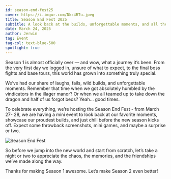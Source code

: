 ```yaml
---
id: season-end-fest25
cover: https://i.imgur.com/Dkz4RTu.jpeg
title: Season End Fest 2025
subtitle: A look back at the builds, unforgettable moments, and all the chaos we shared before we dive into a fresh start.
date: March 24, 2025
author: Jerwin
tag: Event
tag-col: text-blue-500
spotlight: true
---
```


Season 1 is almost officially over — and wow, what a journey it’s been. From the very first day we logged in, unsure of what to expect, to the final boss fights and base tours, this world has grown into something truly special.

We’ve had our share of laughs, fails, wild builds, and unforgettable moments. Remember that time when we got absolutely humbled by the vindicators in the illager manor? Or when we all teamed up to take down the dragon and half of us forgot beds? Yeah… good times.

To celebrate everything, we’re hosting the Season End Fest - from March 27- 28, we are having a mini event to look back at our favorite moments, showcase our proudest builds, and just chill before the new season kicks off. Expect some throwback screenshots, mini games, and maybe a surprise or two.

![Season End Fest](https://i.imgur.com/Dkz4RTu.jpeg)

So before we jump into the new world and start from scratch, let’s take a night or two to appreciate the chaos, the memories, and the friendships we’ve made along the way.

Thanks for making Season 1 awesome. Let’s make Season 2 even better!

